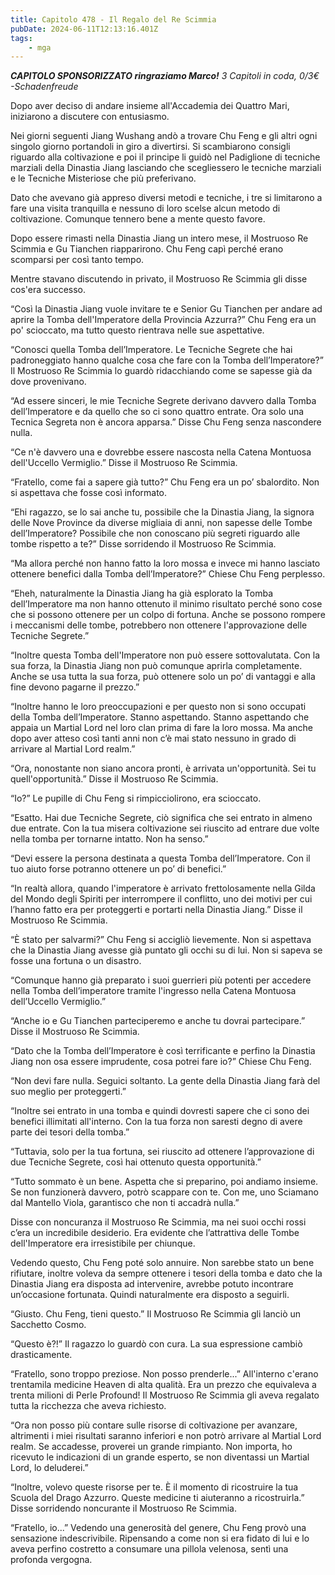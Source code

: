 ```yaml
---
title: Capitolo 478 - Il Regalo del Re Scimmia
pubDate: 2024-06-11T12:13:16.401Z
tags:
    - mga
---
```



<em><strong>CAPITOLO SPONSORIZZATO ringraziamo Marco!</strong>
3 Capitoli in coda, 0/3€</em><em>
-Schadenfreude</em>


Dopo aver deciso di andare insieme all'Accademia dei Quattro Mari, iniziarono a discutere con entusiasmo.


Nei giorni seguenti Jiang Wushang andò a trovare Chu Feng e gli altri ogni singolo giorno portandoli in giro a divertirsi. Si scambiarono consigli riguardo alla coltivazione e poi il principe li guidò nel Padiglione di tecniche marziali della Dinastia Jiang lasciando che scegliessero le tecniche marziali e le Tecniche Misteriose che più preferivano.


Dato che avevano già appreso diversi metodi e tecniche, i tre si limitarono a fare una visita tranquilla e nessuno di loro scelse alcun metodo di coltivazione. Comunque tennero bene a mente questo favore.


Dopo essere rimasti nella Dinastia Jiang un intero mese, il Mostruoso Re Scimmia e Gu Tianchen riapparirono. Chu Feng capì perché erano scomparsi per così tanto tempo.


Mentre stavano discutendo in privato, il Mostruoso Re Scimmia gli disse cos'era successo.


“Così la Dinastia Jiang vuole invitare te e Senior Gu Tianchen per andare ad aprire la Tomba dell'Imperatore della Provincia Azzurra?” Chu Feng era un po' scioccato, ma tutto questo rientrava nelle sue aspettative.


“Conosci quella Tomba dell’Imperatore. Le Tecniche Segrete che hai padroneggiato hanno qualche cosa che fare con la Tomba dell’Imperatore?” Il Mostruoso Re Scimmia lo guardò ridacchiando come se sapesse già da dove provenivano.


“Ad essere sinceri, le mie Tecniche Segrete derivano davvero dalla Tomba dell’Imperatore e da quello che so ci sono quattro entrate. Ora solo una Tecnica Segreta non è ancora apparsa.” Disse Chu Feng senza nascondere nulla.


“Ce n'è davvero una e dovrebbe essere nascosta nella Catena Montuosa dell'Uccello Vermiglio.” Disse il Mostruoso Re Scimmia.


“Fratello, come fai a sapere già tutto?” Chu Feng era un po’ sbalordito. Non si aspettava che fosse così informato.


“Ehi ragazzo, se lo sai anche tu, possibile che la Dinastia Jiang, la signora delle Nove Province da diverse migliaia di anni, non sapesse delle Tombe dell’Imperatore? Possibile che non conoscano più segreti riguardo alle tombe rispetto a te?” Disse sorridendo il Mostruoso Re Scimmia.


“Ma allora perché non hanno fatto la loro mossa e invece mi hanno lasciato ottenere benefici dalla Tomba dell’Imperatore?” Chiese Chu Feng perplesso.


“Eheh, naturalmente la Dinastia Jiang ha già esplorato la Tomba dell’Imperatore ma non hanno ottenuto il minimo risultato perché sono cose che si possono ottenere per un colpo di fortuna. Anche se possono rompere i meccanismi delle tombe, potrebbero non ottenere l'approvazione delle Tecniche Segrete.”


“Inoltre questa Tomba dell'Imperatore non può essere sottovalutata. Con la sua forza, la Dinastia Jiang non può comunque aprirla completamente. Anche se usa tutta la sua forza, può ottenere solo un po’ di vantaggi e alla fine devono pagarne il prezzo.”


“Inoltre hanno le loro preoccupazioni e per questo non si sono occupati della Tomba dell’Imperatore. Stanno aspettando. Stanno aspettando che appaia un Martial Lord nel loro clan prima di fare la loro mossa. Ma anche dopo aver atteso così tanti anni non c’è mai stato nessuno in grado di arrivare al Martial Lord realm.”


“Ora, nonostante non siano ancora pronti, è arrivata un'opportunità. Sei tu quell'opportunità.” Disse il Mostruoso Re Scimmia.


“Io?” Le pupille di Chu Feng si rimpicciolirono, era scioccato.


“Esatto. Hai due Tecniche Segrete, ciò significa che sei entrato in almeno due entrate. Con la tua misera coltivazione sei riuscito ad entrare due volte nella tomba per tornarne intatto. Non ha senso.”


“Devi essere la persona destinata a questa Tomba dell’Imperatore. Con il tuo aiuto forse potranno ottenere un po’ di benefici.”


“In realtà allora, quando l'imperatore è arrivato frettolosamente nella Gilda del Mondo degli Spiriti per interrompere il conflitto, uno dei motivi per cui l’hanno fatto era per proteggerti e portarti nella Dinastia Jiang.” Disse il Mostruoso Re Scimmia.


“È stato per salvarmi?” Chu Feng si accigliò lievemente. Non si aspettava che la Dinastia Jiang avesse già puntato gli occhi su di lui. Non si sapeva se fosse una fortuna o un disastro.


“Comunque hanno già preparato i suoi guerrieri più potenti per accedere nella Tomba dell’imperatore tramite l'ingresso nella Catena Montuosa dell’Uccello Vermiglio.”


“Anche io e Gu Tianchen parteciperemo e anche tu dovrai partecipare.” Disse il Mostruoso Re Scimmia.


“Dato che la Tomba dell’Imperatore è così terrificante e perfino la Dinastia Jiang non osa essere imprudente, cosa potrei fare io?” Chiese Chu Feng.


“Non devi fare nulla. Seguici soltanto. La gente della Dinastia Jiang farà del suo meglio per proteggerti.”


“Inoltre sei entrato in una tomba e quindi dovresti sapere che ci sono dei benefici illimitati all'interno. Con la tua forza non saresti degno di avere parte dei tesori della tomba.”


“Tuttavia, solo per la tua fortuna, sei riuscito ad ottenere l’approvazione di due Tecniche Segrete, così hai ottenuto questa opportunità.”


“Tutto sommato è un bene. Aspetta che si preparino, poi andiamo insieme. Se non funzionerà davvero, potrò scappare con te. Con me, uno Sciamano dal Mantello Viola, garantisco che non ti accadrà nulla.”


Disse con noncuranza il Mostruoso Re Scimmia, ma nei suoi occhi rossi c’era un incredibile desiderio. Era evidente che l’attrattiva delle Tombe dell'Imperatore era irresistibile per chiunque.


Vedendo questo, Chu Feng poté solo annuire. Non sarebbe stato un bene rifiutare, inoltre voleva da sempre ottenere i tesori della tomba e dato che la Dinastia Jiang era disposta ad intervenire, avrebbe potuto incontrare un’occasione fortunata. Quindi naturalmente era disposto a seguirli.


“Giusto. Chu Feng, tieni questo.” Il Mostruoso Re Scimmia gli lanciò un Sacchetto Cosmo.


“Questo è?!” Il ragazzo lo guardò con cura. La sua espressione cambiò drasticamente.


“Fratello, sono troppo preziose. Non posso prenderle...” All'interno c'erano trentamila medicine Heaven di alta qualità. Era un prezzo che equivaleva a trenta milioni di Perle Profound!
Il Mostruoso Re Scimmia gli aveva regalato tutta la ricchezza che aveva richiesto.


“Ora non posso più contare sulle risorse di coltivazione per avanzare, altrimenti i miei risultati saranno inferiori e non potrò arrivare al Martial Lord realm.
Se accadesse, proverei un grande rimpianto. Non importa, ho ricevuto le indicazioni di un grande esperto, se non diventassi un Martial Lord, lo deluderei.”


“Inoltre, volevo queste risorse per te. È il momento di ricostruire la tua Scuola del Drago Azzurro. Queste medicine ti aiuteranno a ricostruirla.” Disse sorridendo noncurante il Mostruoso Re Scimmia.


“Fratello, io...” Vedendo una generosità del genere, Chu Feng provò una sensazione indescrivibile. Ripensando a come non si era fidato di lui e lo aveva perfino costretto a consumare una pillola velenosa, sentì una profonda vergogna.
                                


                                




